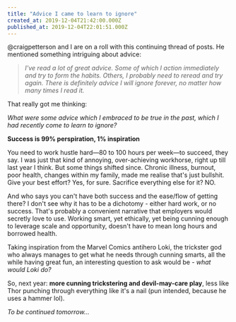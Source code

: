 ```yaml
---
title: "Advice I came to learn to ignore"
created_at: 2019-12-04T21:42:00.000Z
published_at: 2019-12-04T22:01:51.000Z
---
```

@craigpetterson and I are on a roll with this continuing thread of posts. He mentioned something intriguing about advice:

  

> _I've read a lot of great advice. Some of which I action immediately and try to form the habits. Others, I probably need to reread and try again. There is definitely advice I will ignore forever, no matter how many times I read it._ 

  

That really got me thinking: 

  

_What were some advice which I embraced to be true in the past, which I had recently come to learn to ignore?_ 

  

**Success is 99% perspiration, 1% inspiration**

You need to work hustle hard—80 to 100 hours per week—to succeed, they say. I was just that kind of annoying, over-achieving workhorse, right up till last year I think. But some things shifted since. Chronic illness, burnout, poor health, changes within my family, made me realise that's just bullshit. Give your best effort? Yes, for sure. Sacrifice everything else for it? NO. 

  

And who says you can't have both success and the ease/flow of getting there? I don't see why it has to be a dichotomy - either hard work, or no success. That's probably a convenient narrative that employers would secretly love to use. Working smart, yet ethically, yet being cunning enough to leverage scale and opportunity, doesn't have to mean long hours and borrowed health. 

  

Taking inspiration from the Marvel Comics antihero Loki, the trickster god who always manages to get what he needs through cunning smarts, all the while having great fun, an interesting question to ask would be - _what would Loki do?_

  

So, next year: **more cunning trickstering and devil-may-care play**, less like Thor punching through everything like it's a nail (pun intended, because he uses a hammer lol). 

  

_To be continued tomorrow..._
